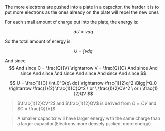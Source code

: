 The more electrons are pushed into a plate in a capacitor, the harder it is to put more electrons as the ones already on the plate will repel the new ones

For each small amount of charge put into the plate, the energy is:

$$
dU = vdq
$$

So the total amount of energy is:

$$
U = \int{vdq}
$$

And since $$
And since  C = \frac{Q}{V} \rightarrow V = \frac{Q}{C}
And since 
And since 
And since 
And since 
And since 
And since 
And since $$

$$
U = \frac{1}{C} \int_0^Q{q\ dq} \rightarrow \frac{1}{2}q^2 \Bigg|^Q_0 \rightarrow \frac{1}{2} \frac{1}{C}Q^2  \ or \  \frac{1}{2}CV^2 \ or \ \frac{1}{2}QV
$$

> $\frac{1}{2}CV^2$ and $\frac{1}{2}QV$ is derived from $Q= CV$ and $C = \frac{Q}{V}$
 
> A smaller capacitor will have larger energy with the same charge than a larger capacitor (Electrons more densely packed, more energy)
